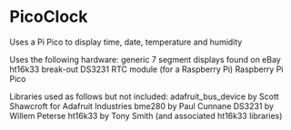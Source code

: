 # PicoClock

Uses a Pi Pico to display time, date, temperature and humidity

Uses the following hardware:
generic 7 segment displays found on eBay
ht16k33 break-out
DS3231 RTC module (for a Raspberry Pi)
Raspberry Pi Pico


Libraries used as follows but not included:
adafruit_bus_device by Scott Shawcroft for Adafruit Industries
bme280 by Paul Cunnane
DS3231 by Willem Peterse
ht16k33 by Tony Smith (and associated ht16k33 libraries)
